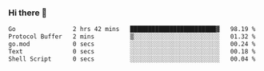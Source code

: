 ### Hi there 👋

<!--
**yeya24/yeya24** is a ✨ _special_ ✨ repository because its `README.md` (this file) appears on your GitHub profile.

Here are some ideas to get you started:

- 🔭 I’m currently working on ...
- 🌱 I’m currently learning ...
- 👯 I’m looking to collaborate on ...
- 🤔 I’m looking for help with ...
- 💬 Ask me about ...
- 📫 How to reach me: ...
- 😄 Pronouns: ...
- ⚡ Fun fact: ...
-->

<!--START_SECTION:waka-->

```txt
Go                2 hrs 42 mins   ████████████████████████▓   98.19 %
Protocol Buffer   2 mins          ▒░░░░░░░░░░░░░░░░░░░░░░░░   01.32 %
go.mod            0 secs          ░░░░░░░░░░░░░░░░░░░░░░░░░   00.24 %
Text              0 secs          ░░░░░░░░░░░░░░░░░░░░░░░░░   00.18 %
Shell Script      0 secs          ░░░░░░░░░░░░░░░░░░░░░░░░░   00.04 %
```

<!--END_SECTION:waka-->

